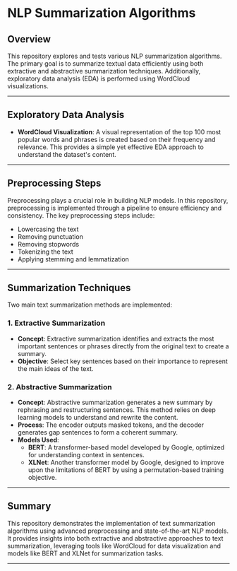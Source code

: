 # NLP Summarization Algorithms

## Overview
This repository explores and tests various NLP summarization algorithms. The primary goal is to summarize textual data efficiently using both extractive and abstractive summarization techniques. Additionally, exploratory data analysis (EDA) is performed using WordCloud visualizations.

---

## Exploratory Data Analysis
- **WordCloud Visualization**: A visual representation of the top 100 most popular words and phrases is created based on their frequency and relevance. This provides a simple yet effective EDA approach to understand the dataset's content.

---

## Preprocessing Steps
Preprocessing plays a crucial role in building NLP models. In this repository, preprocessing is implemented through a pipeline to ensure efficiency and consistency. The key preprocessing steps include:
- Lowercasing the text
- Removing punctuation
- Removing stopwords
- Tokenizing the text
- Applying stemming and lemmatization

---

## Summarization Techniques
Two main text summarization methods are implemented:

### 1. **Extractive Summarization**
- **Concept**: Extractive summarization identifies and extracts the most important sentences or phrases directly from the original text to create a summary.
- **Objective**: Select key sentences based on their importance to represent the main ideas of the text.

### 2. **Abstractive Summarization**
- **Concept**: Abstractive summarization generates a new summary by rephrasing and restructuring sentences. This method relies on deep learning models to understand and rewrite the content.
- **Process**: The encoder outputs masked tokens, and the decoder generates gap sentences to form a coherent summary.
- **Models Used**:
  - **BERT**: A transformer-based model developed by Google, optimized for understanding context in sentences.
  - **XLNet**: Another transformer model by Google, designed to improve upon the limitations of BERT by using a permutation-based training objective.

---

## Summary
This repository demonstrates the implementation of text summarization algorithms using advanced preprocessing and state-of-the-art NLP models. It provides insights into both extractive and abstractive approaches to text summarization, leveraging tools like WordCloud for data visualization and models like BERT and XLNet for summarization tasks.

---

